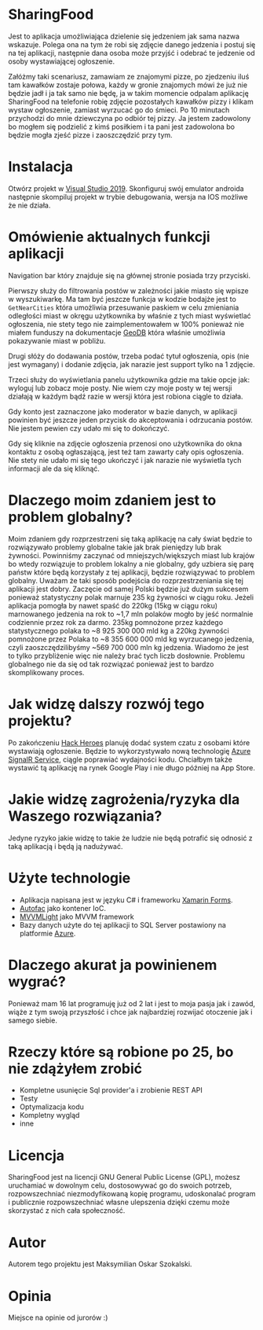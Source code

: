 
# SharingFood
Jest to aplikacja umożliwiająca dzielenie się jedzeniem jak sama nazwa wskazuje. 
Polega ona na tym że robi się zdjęcie danego jedzenia i postuj się na tej aplikacji, następnie dana osoba może przyjść i odebrać te jedzenie od osoby wystawiającej ogłoszenie. 

Załóżmy taki scenariusz, zamawiam ze znajomymi pizze, po zjedzeniu iluś tam kawałków zostaje połowa, każdy w gronie znajomych mówi że już nie będzie jadł i ja tak samo nie będę, ja w takim momencie odpalam aplikację SharingFood na telefonie robię zdjęcie pozostałych kawałków pizzy i klikam wystaw ogłoszenie, zamiast wyrzucać go do śmieci. Po 10 minutach przychodzi do mnie dziewczyna po odbiór tej pizzy. Ja jestem zadowolony bo mogłem się podzielić z kimś posiłkiem i ta pani jest zadowolona bo będzie mogła zjeść pizze i zaoszczędzić przy tym.

# Instalacja
Otwórz projekt w [Visual Studio 2019](https://visualstudio.microsoft.com/).
Skonfiguruj swój emulator androida następnie skompiluj projekt w trybie debugowania, wersja na IOS możliwe że nie działa.

# Omówienie aktualnych funkcji aplikacji 
Navigation bar który znajduje się na głównej stronie posiada trzy przyciski. 

Pierwszy służy do filtrowania postów w zależności jakie miasto się wpisze w wyszukiwarkę. Ma tam być jeszcze funkcja w kodzie bodajże jest to ``GetNearCities`` która umożliwia przesuwanie paskiem w celu zmieniania odległości miast w okręgu użytkownika by właśnie z tych miast wyświetlać ogłoszenia, nie stety tego nie zaimplementowałem w 100% ponieważ nie miałem funduszy na dokumentacje [GeoDB](https://rapidapi.com/wirefreethought/api/geodb-cities) która właśnie umożliwia pokazywanie miast w pobliżu. 

Drugi słóży do dodawania postów, trzeba podać tytuł ogłoszenia, opis (nie jest wymagany) i dodanie zdjęcia, jak narazie jest support tylko na 1 zdjęcie. 

Trzeci służy do wyświetlania panelu użytkownika gdzie ma takie opcje jak: wyloguj lub zobacz moje posty. Nie wiem czy moje posty w tej wersji działają w każdym bądź razie w wersji która jest robiona ciągle to działa. 

Gdy konto jest zaznaczone jako moderator w bazie danych, w aplikacji powinien być jeszcze jeden przycisk do akceptowania i odrzucania postów. Nie jestem pewien czy udało mi się to dokończyć.

Gdy się kliknie na zdjęcie ogłoszenia przenosi ono użytkownika do okna kontaktu z osobą ogłaszającą, jest też tam zawarty cały opis ogłoszenia. Nie stety nie udało mi się tego ukończyć i jak narazie nie wyświetla tych informacji ale da się kliknąć.

# Dlaczego moim zdaniem jest to problem globalny?
Moim zdaniem gdy rozprzestrzeni się taką aplikację na cały świat będzie to rozwiązywało problemy globalne takie jak brak pieniędzy lub brak żywności. Powinniśmy zaczynać od mniejszych/większych miast lub krajów bo wtedy rozwiązuje to problem lokalny a nie globalny, gdy uzbiera się parę państw które będą korzystały z tej aplikacji, będzie rozwiązywać to problem globalny. Uważam że taki sposób podejścia do rozprzestrzeniania się tej aplikacji jest dobry. Zaczęcie od samej Polski będzie już dużym sukcesem ponieważ statystyczny polak marnuje 235 kg żywności w ciągu roku. Jeżeli aplikacja pomogła by nawet spaść do 220kg (15kg w ciągu roku) marnowanego jedzenia na rok to ~1,7 mln polaków mogło by jeść normalnie codziennie przez rok za darmo. 235kg pomnożone przez każdego statystycznego polaka to ~8 925 300 000 mld ‬kg a 220kg żywności pomnożone przez Polaka to ~8 355 600 000‬ mld kg wyrzucanego jedzenia, czyli zaoszczędzilibyśmy ~569 700 000‬ mln kg jedzenia. Wiadomo że jest to tylko przybliżenie więc nie należy brać tych liczb dosłownie. Problemu globalnego nie da się od tak rozwiązać ponieważ jest to bardzo skomplikowany proces.

# Jak widzę dalszy rozwój tego projektu?
Po zakończeniu [Hack Heroes]([http://hackheroes.pl/](http://hackheroes.pl/)) planuję dodać system czatu z osobami które wystawiają ogłoszenie. Będzie to wykorzystywało nową technologię [Azure SignalR Service]([https://azure.microsoft.com/pl-pl/services/signalr-service/](https://azure.microsoft.com/pl-pl/services/signalr-service/)), ciągle poprawiać wydajności kodu. Chciałbym także wystawić tą aplikację na rynek Google Play i nie długo później na App Store.

# Jakie widzę zagrożenia/ryzyka dla Waszego rozwiązania?
Jedyne ryzyko jakie widzę to takie że ludzie nie będą potrafić się odnosić z taką aplikacją i będą ją nadużywać.

# Użyte technologie
- Aplikacja napisana jest w języku C# i frameworku [Xamarin Forms]([https://docs.microsoft.com/pl-pl/xamarin/xamarin-forms/](https://docs.microsoft.com/pl-pl/xamarin/xamarin-forms/)).
- [Autofac](https://github.com/autofac/Autofac) jako kontener IoC.
- [MVVMLight](https://github.com/lbugnion/mvvmlight) jako MVVM framework
- Bazy danych użyte do tej aplikacji to SQL Server postawiony na platformie [Azure]([https://azure.microsoft.com/en-us/](https://azure.microsoft.com/en-us/)).

# Dlaczego akurat ja powinienem wygrać?  
Ponieważ mam 16 lat programuję już od 2 lat i jest to moja pasja jak i zawód, wiąże z tym swoją przyszłość i chce jak najbardziej rozwijać otoczenie jak i samego siebie.

# Rzeczy które są robione po 25, bo nie zdążyłem zrobić
- Kompletne usunięcie Sql provider'a i zrobienie REST API
- Testy 
- Optymalizacja kodu
- Kompletny wygląd
- inne

# Licencja 
SharingFood jest na licencji GNU General Public License (GPL), możesz uruchamiać w dowolnym celu, dostosowywać go do swoich potrzeb, rozpowszechniać niezmodyfikowaną kopię programu, udoskonalać program i publicznie rozpowszechniać własne ulepszenia dzięki czemu może skorzystać z nich cała społeczność.

# Autor
Autorem tego projektu jest Maksymilian Oskar Szokalski.

# Opinia
Miejsce na opinie od jurorów :)
